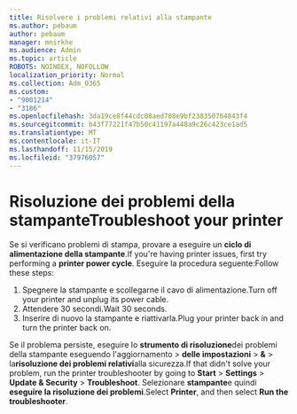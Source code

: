 ```yaml
---
title: Risolvere i problemi relativi alla stampante
ms.author: pebaum
author: pebaum
manager: mnirkhe
ms.audience: Admin
ms.topic: article
ROBOTS: NOINDEX, NOFOLLOW
localization_priority: Normal
ms.collection: Adm_O365
ms.custom:
- "9001214"
- "3186"
ms.openlocfilehash: 3da19ce8f44cdc08aed708e9bf238350764843f4
ms.sourcegitcommit: b43f77221f47b50c41197a448a9c26c423ce1ad5
ms.translationtype: MT
ms.contentlocale: it-IT
ms.lasthandoff: 11/15/2019
ms.locfileid: "37976057"
---
```

# <a name="troubleshoot-your-printer"></a><span data-ttu-id="15d54-102">Risoluzione dei problemi della stampante</span><span class="sxs-lookup"><span data-stu-id="15d54-102">Troubleshoot your printer</span></span>

<span data-ttu-id="15d54-103">Se si verificano problemi di stampa, provare a eseguire un **ciclo di alimentazione della stampante**.</span><span class="sxs-lookup"><span data-stu-id="15d54-103">If you're having printer issues, first try performing a **printer power cycle**.</span></span> <span data-ttu-id="15d54-104">Eseguire la procedura seguente:</span><span class="sxs-lookup"><span data-stu-id="15d54-104">Follow these steps:</span></span>

1. <span data-ttu-id="15d54-105">Spegnere la stampante e scollegarne il cavo di alimentazione.</span><span class="sxs-lookup"><span data-stu-id="15d54-105">Turn off your printer and unplug its power cable.</span></span>
2. <span data-ttu-id="15d54-106">Attendere 30 secondi.</span><span class="sxs-lookup"><span data-stu-id="15d54-106">Wait 30 seconds.</span></span>
3. <span data-ttu-id="15d54-107">Inserire di nuovo la stampante e riattivarla.</span><span class="sxs-lookup"><span data-stu-id="15d54-107">Plug your printer back in and turn the printer back on.</span></span>

<span data-ttu-id="15d54-108">Se il problema persiste, eseguire lo **strumento di risoluzione**dei problemi della stampante eseguendo l'aggiornamento > **delle impostazioni** > **&** > la**risoluzione dei problemi relativi**alla sicurezza.</span><span class="sxs-lookup"><span data-stu-id="15d54-108">If that didn't solve your problem, run the printer troubleshooter by going to **Start** > **Settings** > **Update & Security** > **Troubleshoot**.</span></span> <span data-ttu-id="15d54-109">Selezionare **stampante**e quindi **eseguire la risoluzione dei problemi**.</span><span class="sxs-lookup"><span data-stu-id="15d54-109">Select **Printer**, and then select **Run the troubleshooter**.</span></span>